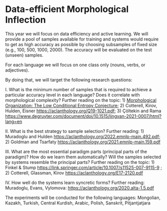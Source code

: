# Data-efficient Morphological Inflection

This year we will focus on data efficiency and active learning. We will provide a pool of samples available for training and systems would require to get as high accuracy as possible by choosing subsamples of fixed size (e.g., 100, 500, 1000, 2000). The accuracy will be evaluated on the test (unseen) samples.

For each language we will focus on one class only (nouns, verbs, or adjectives).

By doing that, we will target the following research questions:

I. What is the minimum number of samples that is required to achieve a particular accuracy level in each language? Does it correlate with morphological complexity? Further reading on the topic:  1) [Morphological Organization: The Low Conditional Entropy Conjecture](https://muse.jhu.edu/article/521667/summary); 2) Cotterell, Kirov, Hulden, Eisner https://aclanthology.org/Q19-1021.pdf; 3) Çöltekin and Rama https://www.degruyter.com/document/doi/10.1515/lingvan-2021-0007/html?lang=en

II. What is the best strategy to sample selection? Further reading: 1) Muradoglu and Hulden https://aclanthology.org/2022.emnlp-main.492.pdf; 2) Goldman and Tsarfaty https://aclanthology.org/2021.emnlp-main.159.pdf

III. What are the most essential paradigm parts (principal parts of the paradigm)? How do we learn them automatically? Will the samples selected by systems resemble the principal parts? Further reading on the topic: 1) Finkel & Stump https://link.springer.com/article/10.1007/s11525-007-9115-9 ; 2) Cotterell, Glassman, Kirov https://aclanthology.org/E17-2120.pdf 

IV. How well do the systems learn syncretic forms? Further reading: Muradoglu, Evans, Vylomova: https://aclanthology.org/2020.alta-1.5.pdf


The experiments will be conducted for the following languages: Mongolian, Kazakh, Turkish, Central Kurdish, Arabic, Polish, Sanskrit, Pitjantjatjara



